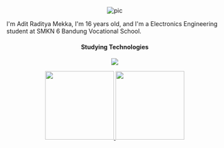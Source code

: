 <p align="center">
  <img align="center" src="https://i.pinimg.com/originals/48/4f/72/484f7219c122ff3d5b7ffd6e3095d299.jpg" alt="pic">
</p>

I'm Adit Raditya Mekka, I'm 16 years old, and I'm a Electronics Engineering student at SMKN 6 Bandung Vocational School.

<h4 align="center">Studying Technologies </h4>

<p align="center">
  <a href="https://skillicons.dev">
    <img src="https://skillicons.dev/icons?i=cpp,c,py,kotlin,java,vscode,html,css,js,arduino," />
  </a>
</p>

<div align="center" style="display: flex; justify-content: center;">
  <a href="https://github.com/aditmekka">
    <img height="160px" src="https://github-readme-stats.vercel.app/api?username=aditmekka&show_icons=true&theme=github_dark"/>
    <img height="160px" src="https://github-readme-stats.vercel.app/api/top-langs/?username=aditmekka&theme=github_dark&layout=compact"/>
  </a>
</div>
